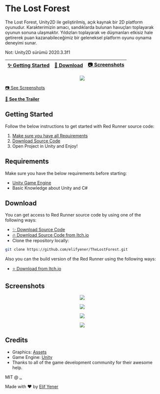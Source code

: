 # The Lost Forest
The Lost Forest, Unity2D ile geliştirilmiş, açık kaynak bir 2D platform oyunudur. Karakterimizin amacı, sandıklarda bulunan havuçları toplayarak oyunun sonuna ulaşmaktır. Yıldızları toplayarak ve düşmanları etkisiz hale getirerek puan kazanabileceğimiz bir geleneksel platform oyunu oynama deneyimi sunar.

Not: Unity2D sürümü 2020.3.3f1

| [:sparkles: Getting Started](#getting-started) | [:rocket: Download](#download) | [:camera: Screenshots](#screenshots) |
| --------------- | -------- | ----------- |

<p align="center">
  <img src="https://img.itch.zone/...png" />
</p>

[:camera: See Screenshots](#screenshots)

[:movie_camera: **See the Trailer**](https://youtu.be/...)

## Getting Started

Follow the below instructions to get started with Red Runner source code:

1. [Make sure you have all Requirements](#requirements)
2. [Download Source Code](#download)
3. Open Project in Unity and Enjoy!

## Requirements

Make sure you have the below requirements before starting:

- [Unity Game Engine](https://unity3d.com)
- Basic Knowledge about Unity and C#

## Download

You can get access to Red Runner source code by using one of the following ways:

- [:sparkles: Download Source Code](https://github.com/elifyener/TheLostForest/archive/master.zip)
- [:fire: Download Source Code from Itch.io](https://itchio..)
- Clone the repository locally:

```bash
git clone https://github.com/elifyener/TheLostForest.git
```

Also you can the build version of the Red Runner using the following ways:

- [:star: Download from Itch.io](https://itchio...)

## Screenshots

<p align="center">
  <img src="https://img.itch.zone/....png" />
</p>

<p align="center">
  <img src="https://img.itch.zone/...png" />
</p>

<p align="center">
  <img src="https://img.itch.zone/....png" />
</p>

<p align="center">
  <img src="https://img.itch.zone/....png" />
</p>

## Credits

- Graphics: [Assets](https://itchio...)
- Game Engine: [Unity](https://unity3d.com/)
- Thanks to all of the game development community for their awesome help.


MIT @ [..](https://github.com/..)

Made with :heart: by [Elif Yener](https://github.com/elifyener)
